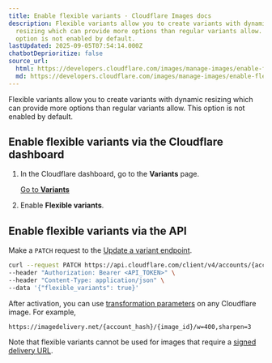 ```yaml
---
title: Enable flexible variants · Cloudflare Images docs
description: Flexible variants allow you to create variants with dynamic
  resizing which can provide more options than regular variants allow. This
  option is not enabled by default.
lastUpdated: 2025-09-05T07:54:14.000Z
chatbotDeprioritize: false
source_url:
  html: https://developers.cloudflare.com/images/manage-images/enable-flexible-variants/
  md: https://developers.cloudflare.com/images/manage-images/enable-flexible-variants/index.md
---
```


Flexible variants allow you to create variants with dynamic resizing which can provide more options than regular variants allow. This option is not enabled by default.

## Enable flexible variants via the Cloudflare dashboard

1. In the Cloudflare dashboard, go to the **Variants** page.

   [Go to **Variants**](https://dash.cloudflare.com/?to=/:account/images/variants)

2. Enable **Flexible variants**.

## Enable flexible variants via the API

Make a `PATCH` request to the [Update a variant endpoint](https://developers.cloudflare.com/api/resources/images/subresources/v1/subresources/variants/methods/edit/).

```bash
curl --request PATCH https://api.cloudflare.com/client/v4/accounts/{account_id}/images/v1/config \
--header "Authorization: Bearer <API_TOKEN>" \
--header "Content-Type: application/json" \
--data '{"flexible_variants": true}'
```

After activation, you can use [transformation parameters](https://developers.cloudflare.com/images/transform-images/transform-via-url/#options) on any Cloudflare image. For example,

`https://imagedelivery.net/{account_hash}/{image_id}/w=400,sharpen=3`

Note that flexible variants cannot be used for images that require a [signed delivery URL](https://developers.cloudflare.com/images/manage-images/serve-images/serve-private-images).
